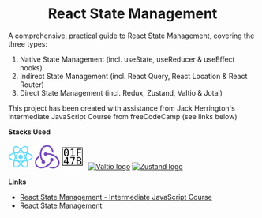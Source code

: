 <div align="center">

<h1>React State Management</h1>

</div>

A comprehensive, practical guide to React State Management, covering the three types:

1. Native State Management (incl. useState, useReducer & useEffect hooks)
2. Indirect State Management (incl. React Query, React Location & React Router)
3. Direct State Management (incl. Redux, Zustand, Valtio & Jotai)

This project has been created with assistance from Jack Herrington's Intermediate JavaScript Course from freeCodeCamp (see links below)

<strong>Stacks Used</strong><br>
<br>
<a target="_blank" rel="noopener noreferrer" href="https://github.com/devicons/devicon/blob/master/icons/react/react-original.svg"><img src="https://github.com/devicons/devicon/blob/master/icons/react/react-original.svg" alt="React logo" width="50" height="50" style="max-width:100%;"></a>
<a target="_blank" rel="noopener noreferrer" href="https://github.com/devicons/devicon/blob/master/icons/redux/redux-original.svg"><img src="https://github.com/devicons/devicon/blob/master/icons/redux/redux-original.svg" alt="Redux logo" width="50" height="50" style="max-width:100%;"></a>
<a target="_blank" rel="noopener noreferrer" href="https://github.com/pmndrs/jotai/blob/main/website/static/favicon.svg"><img src="https://github.com/pmndrs/jotai/blob/main/website/static/favicon.svg" alt="Jotai logo" width="50" height="50" style="max-width:100%;"></a>
<a target="_blank" rel="noopener noreferrer" href="https://raw.githubusercontent.com/pmndrs/valtio/main/website/public/favicon.ico"><img src="https://raw.githubusercontent.com/pmndrs/valtio/main/website/public/favicon.ico" alt="Valtio logo" width="50" height="50" style="max-width:100%;"></a>
<a target="_blank" rel="noopener noreferrer" href="https://raw.githubusercontent.com/pmndrs/zustand/main/examples/demo/public/favicon.ico"><img src="https://raw.githubusercontent.com/pmndrs/zustand/main/examples/demo/public/favicon.ico" alt="Zustand logo" width="50" height="50" style="max-width:100%;"></a>

<strong>Links</strong>
<br>

- <a href="https://www.youtube.com/watch?v=-bEzt5ISACA" target="_blank">React State Management - Intermediate JavaScript Course</a>
- <a href="https://react-state-management-psi.vercel.app/" target="_blank">React State Management</a>
